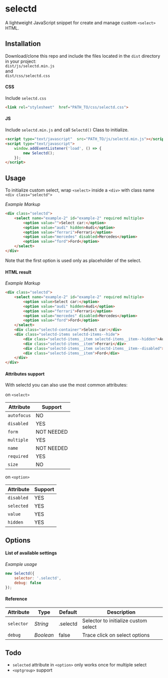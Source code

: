# selectd

A lightweight JavaScript snippet for create and manage custom ```<select>``` HTML.



## Installation

Download/clone this repo and include the files located in the ```dist``` directory in your project:<br>
```dist/js/selectd.min.js ```<br>
and<br>
```dist/css/selectd.css```

#### CSS
Include ```selectd.css```
```html
<link rel="stylesheet"  href="PATH_TO/css/selectd.css">
```

#### JS
Include ```selectd.min.js``` and call ```Selectd()``` Class to initialize.
```html
<script type="text/javascript"  src="PATH_TO/js/selectd.min.js"></script>
<script type="text/javascript">
    window.addEventListener('load', () => {
        new Selectd();
    });
</script>
```



## Usage

To initialize custom select, wrap ```<select>``` inside a ```<div>``` with class name ```<div class="selectd">```

*Example Markup*
```html
<div class="selectd">
    <select name="example-2" id="example-2" required multiple>
        <option value="">Select car:</option>
        <option value="audi" hidden>Audi</option>
        <option value="ferrari">Ferrari</option>
        <option value="mercedes" disabled>Mercedes</option>
        <option value="ford">Ford</option>
    </select>
</div>
```

Note that the first option is used only as placeholder of the select.

#### HTML result

*Example Markup*
```html
<div class="selectd">
    <select name="example-2" id="example-2" required multiple>
        <option value>Select car:</option>
        <option value="audi" hidden>Audi</option>
        <option value="ferrari">Ferrari</option>
        <option value="mercedes" disabled>Mercedes</option>
        <option value="ford">Ford</option>
    </select>
    <div class="selectd-container">Select car:</div>
    <div class="selectd-items selectd-items--hide">
        <div class="selectd-items__item selectd-items__item--hidden">Audi</div>
        <div class="selectd-items__item">Ferrari</div>
        <div class="selectd-items__item selectd-items__item--disabled">Mercedes</div>
        <div class="selectd-items__item">Ford</div>
    </div>
</div>
```

#### Attributes support

With selectd you can also use the most common attributes:

on ```<select>```

| Attribute | Support |
| --- | --- |
| `autofocus` | NO |
| `disabled` | YES |
| `form` | NOT NEEDED |
| `multiple` | YES |
| `name` | NOT NEEDED |
| `required` | YES |
| `size` | NO |

on ```<option>```

| Attribute | Support |
| --- | --- |
| `disabled` | YES |
| `selected` | YES |
| `value` | YES |
| `hidden` | YES |



## Options

#### List of available settings

*Example usage*
```javascript
new Selectd({
    selector: '.selectd',
    debug: false
});
```

#### Reference

| Attribute | Type | Default | Description |
| --- | --- | --- | --- |
| ```selector``` | *String* | .selectd | Selector to initialize custom select |
| ```debug``` | *Boolean* | false | Trace click on select options |



## Todo

- ```selected``` attribute in ```<option>``` only works once for multiple select
- ```<optgroup>``` support
